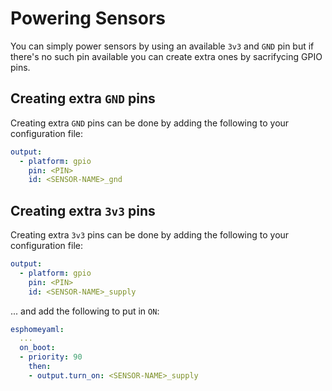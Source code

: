 # Powering Sensors
You can simply power sensors by using an available `3v3` and `GND` pin but if there's no such pin available you can create extra ones by sacrifycing GPIO pins.

## Creating extra `GND` pins
Creating extra `GND` pins can be done by adding the following to your configuration file:
```yaml
output:
  - platform: gpio
    pin: <PIN>
    id: <SENSOR-NAME>_gnd
```

## Creating extra `3v3` pins
Creating extra `3v3` pins can be done by adding the following to your configuration file:
```yaml
output:
  - platform: gpio
    pin: <PIN>
    id: <SENSOR-NAME>_supply
```

... and add the following to put in `ON`:
```yaml
esphomeyaml:
  ...
  on_boot:
  - priority: 90
    then:
    - output.turn_on: <SENSOR-NAME>_supply
```

